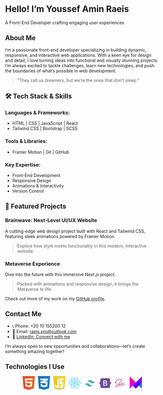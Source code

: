 # Hello! I’m Youssef Amin Raeis

A Front-End Developer crafting engaging user experiences

## About Me

I’m a passionate front-end developer specializing in building dynamic, responsive, and interactive web applications. With a keen eye for design and detail, I love turning ideas into functional and visually stunning projects. I’m always excited to tackle challenges, learn new technologies, and push the boundaries of what’s possible in web development.

> “They call us dreamers, but we’re the ones that don’t sleep.”

## 🛠 Tech Stack & Skills

### Languages & Frameworks:
  - HTML | CSS | JavaScript | React
  - Tailwind CSS | Bootstrap | SCSS

### Tools & Libraries:
  - Framer Motion | Git | GitHub

### Key Expertise:
  - Front-End Development
  - Responsive Design
  - Animations & Interactivity
  - Version Control

## 💼 Featured Projects

### Brainwave: Next-Level UI/UX Website
A cutting-edge web design project built with React and Tailwind CSS, featuring sleek animations powered by Framer Motion.

> Explore how style meets functionality in this modern, interactive website.

### Metaverse Experience
Dive into the future with this immersive Next.js project.

> Packed with animations and responsive design, it brings the Metaverse to life.

Check out more of my work on my [GitHub profile](https://github.com).

## Contact Me
  - 📞 Phone: +20 10 155200 12
  - 📧 Email: raeis.pro@outlook.com
  - 🔗 [LinkedIn: Connect with me](https://www.linkedin.com)

I’m always open to new opportunities and collaborations—let’s create something amazing together!

## Technologies I Use

<div style="display: flex; align-items: center; justify-content: center; flex-wrap: wrap; gap: 10px;">
    <img align="left" alt="HTML5" width="40px" src="./html-1.svg" />
    <img align="left" alt="CSS3" width="40px" src="./css-3.svg" />
    <img align="left" alt="JavaScript" width="40px" src="./javascript-1.svg" />
    <img align="left" alt="React" width="40px" src="./react-2.svg" />
    <img align="left" alt="Tailwind CSS" width="40px" src="./tailwind-svgrepo-com.svg" />
    <img align="left" alt="Bootstrap" width="40px" src="./bootstrap-svgrepo-com.svg" />
    <img align="left" alt="SCSS" width="40px" src="./sass_logo_sass_icon.png" />
    <img align="left" alt="Framer Motion" width="40px" src="./Framer-Motion.png" />
</div>
